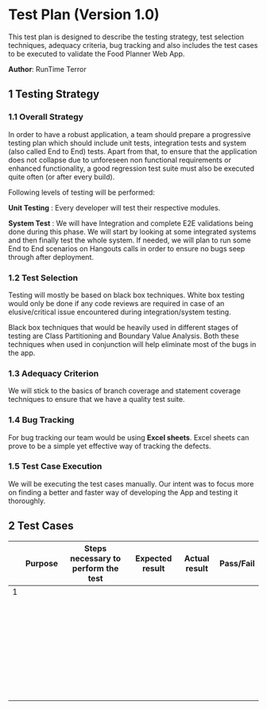 # Test Plan (Version 1.0)

This test plan is designed to describe the testing strategy, test selection techniques, adequacy criteria, bug tracking and also includes the test cases to be executed to validate the Food Planner Web App.

**Author**: RunTime Terror

## 1 Testing Strategy

### 1.1 Overall Strategy

In order to have a robust application, a team should prepare a progressive testing plan which should include unit tests, integration tests and system (also called End to End) tests. Apart from that, to ensure that the application does not collapse due to unforeseen non functional requirements or enhanced functionality, a good regression test suite must also be executed quite often (or after every build).

Following levels of testing will be performed:

**Unit Testing** : Every developer will test their respective modules.

**System Test** : We will have Integration and complete E2E validations being done during this phase. We will start by looking at some integrated systems and then finally test the whole system. If needed, we will plan to run some End to End scenarios on Hangouts calls in order to ensure no bugs seep through after deployment. 

### 1.2 Test Selection

Testing will mostly be based on black box techniques. White box testing would only be done if any code reviews are required in case of an elusive/critical issue encountered during integration/system testing.

Black box techniques that would be heavily used in different stages of testing are Class Partitioning and Boundary Value Analysis. Both these techniques when used in conjunction will help eliminate most of the bugs in the app.

### 1.3 Adequacy Criterion

We will stick to the basics of branch coverage and statement coverage techniques to ensure that we have a quality test suite.  

### 1.4 Bug Tracking

For bug tracking our team would be using **Excel sheets**.  Excel sheets can prove to be a simple yet effective way of tracking the defects. 

### 1.5 Test Case Execution

We will be executing the test cases manually. Our intent was to focus more on finding a better and faster way of developing the App and testing it thoroughly. 

## 2 Test Cases
| |Purpose |Steps necessary to perform the test|Expected result|Actual result|Pass/Fail|
|---|:-:|:-:|:-:|:-:|:-:|
|1|         |                                     |                 |               |           |
|      |         |                                     |                 |               |           |
|      |         |                                     |                 |               |           |
|      |         |                                     |                 |               |           |
|      |         |                                     |                 |               |           |
|      |         |                                     |                 |               |           |
|      |         |                                     |                 |               |           |
|      |         |                                     |                 |               |           |
|      |         |                                     |                 |               |           |
|      |         |                                     |                 |               |           |
|      |         |                                     |                 |               |           |
|      |         |                                     |                 |               |           |
|      |         |                                     |                 |               |           |
|      |         |                                     |                 |               |           |
|      |         |                                     |                 |               |           |
|      |         |                                     |                 |               |           |
|      |         |                                     |                 |               |           |
|      |         |                                     |                 |               |           |
|      |         |                                     |                 |               |           |
|      |         |                                     |                 |               |           |
|      |         |                                     |                 |               |           |
|      |         |                                     |                 |               |           |
|      |         |                                     |                 |               |           |
|      |         |                                     |                 |               |           |
|      |         |                                     |                 |               |           |
|      |         |                                     |                 |               |           |
|      |         |                                     |                 |               |           |
|      |         |                                     |                 |               |           |
|      |         |                                     |                 |               |           |
|      |         |                                     |                 |               |           |
|      |         |                                     |                 |               |           |
|      |         |                                     |                 |               |           |
|      |         |                                     |                 |               |           |
|      |         |                                     |                 |               |           |
|      |         |                                     |                 |               |           |
